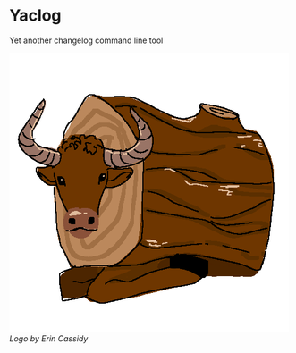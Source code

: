 # Yaclog
Yet another changelog command line tool

![a yak who is a log](https://github.com/drewcassidy/yaclog/raw/main/logo.png)
*Logo by Erin Cassidy*